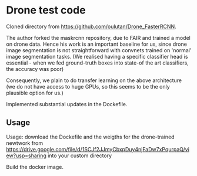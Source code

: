 # Drone test code 

Cloned directory from https://github.com/oulutan/Drone_FasterRCNN.

The author forked the maskrcnn repository, due to FAIR and trained a model on drone data.
Hence his work is an important baseline for us, since drone image segmentation is not straightforward
with convnets trained on 'normal' image segmentation tasks.
(We realised having a specific classifier head is essential - when we fed ground-truth boxes into
state-of the art classifiers, the accuracy was poor)

Consequently, we plain to do transfer learning on the above architecture (we do not have access to
huge GPUs, so this seems to be the only plausible option for us.)


Implemented substantial updates in the Dockefile.

## Usage

Usage: download the Dockefile and the weigths for the drone-trained newtwork from
 https://drive.google.com/file/d/1SCJf2JJmyCbxpDuy4njFaDw7xPqurpaQ/view?usp=sharing into your custom
directory

Build the docker image.

